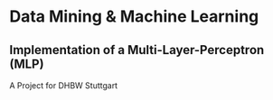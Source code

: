 # Data Mining & Machine Learning
## Implementation of a Multi-Layer-Perceptron (MLP)

A Project for DHBW Stuttgart
